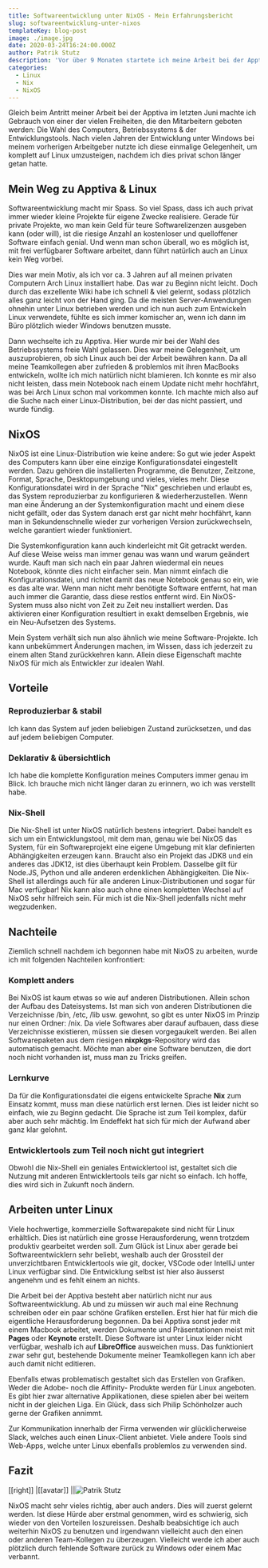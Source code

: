 ```yaml
---
title: Softwareentwicklung unter NixOS - Mein Erfahrungsbericht
slug: softwareentwicklung-unter-nixos
templateKey: blog-post
image: ./image.jpg
date: 2020-03-24T16:24:00.000Z
author: Patrik Stutz
description: 'Vor über 9 Monaten startete ich meine Arbeit bei der Apptiva. Und gleichzeitig auch mein Experiment mit NixOS.'
categories:
  - Linux
  - Nix
  - NixOS
---
```


Gleich beim Antritt meiner Arbeit bei der Apptiva im letzten Juni machte ich Gebrauch von einer der vielen Freiheiten, die den Mitarbeitern geboten werden: Die Wahl des Computers, Betriebssystems & der Entwicklungstools. Nach vielen Jahren der Entwicklung unter Windows bei meinem vorherigen Arbeitgeber nutzte ich diese einmalige Gelegenheit, um komplett auf Linux umzusteigen, nachdem ich dies privat schon länger getan hatte.

## Mein Weg zu Apptiva & Linux

Softwareentwicklung macht mir Spass. So viel Spass, dass ich auch privat immer wieder kleine Projekte für eigene Zwecke realisiere. Gerade für private Projekte, wo man kein Geld für teure Softwarelizenzen ausgeben kann (oder will), ist die riesige Anzahl an kostenloser und quelloffener Software einfach genial. Und wenn man schon überall, wo es möglich ist, mit frei verfügbarer Software arbeitet, dann führt natürlich auch an Linux kein Weg vorbei.

Dies war mein Motiv, als ich vor ca. 3 Jahren auf all meinen privaten Computern Arch Linux installiert habe. Das war zu Beginn nicht leicht. Doch durch das exzellente Wiki habe ich schnell & viel gelernt, sodass plötzlich alles ganz leicht von der Hand ging. Da die meisten Server-Anwendungen ohnehin unter Linux betrieben werden und ich nun auch zum Entwickeln Linux verwendete, fühlte es sich immer komischer an, wenn ich dann im Büro plötzlich wieder Windows benutzen musste.

Dann wechselte ich zu Apptiva. Hier wurde mir bei der Wahl des Betriebssystems freie Wahl gelassen. Dies war meine Gelegenheit, um auszuprobieren, ob sich Linux auch bei der Arbeit bewähren kann. Da all meine Teamkollegen aber zufrieden & problemlos mit ihren MacBooks entwickeln, wollte ich mich natürlich nicht blamieren. Ich konnte es mir also nicht leisten, dass mein Notebook nach einem Update nicht mehr hochfährt, was bei Arch Linux schon mal vorkommen konnte. Ich machte mich also auf die Suche nach einer Linux-Distribution, bei der das nicht passiert, und wurde fündig.

## NixOS

NixOS ist eine Linux-Distribution wie keine andere: So gut wie jeder Aspekt des Computers kann über eine einzige Konfigurationsdatei eingestellt werden. Dazu gehören die installierten Programme, die Benutzer, Zeitzone, Format, Sprache, Desktopumgebung und vieles, vieles mehr. Diese Konfigurationsdatei wird in der Sprache "Nix" geschrieben und erlaubt es, das System reproduzierbar zu konfigurieren & wiederherzustellen. Wenn man eine Änderung an der Systemkonfiguration macht und einem diese nicht gefällt, oder das System danach erst gar nicht mehr hochfährt, kann man in Sekundenschnelle wieder zur vorherigen Version zurückwechseln, welche garantiert wieder funktioniert.

Die Systemkonfiguration kann auch kinderleicht mit Git getrackt werden. Auf diese Weise weiss man immer genau was wann und warum geändert wurde. Kauft man sich nach ein paar Jahren wiedermal ein neues Notebook, könnte dies nicht einfacher sein. Man nimmt einfach die Konfigurationsdatei, und richtet damit das neue Notebook genau so ein, wie es das alte war. Wenn man nicht mehr benötigte Software entfernt, hat man auch immer die Garantie, dass diese restlos entfernt wird. Ein NixOS-System muss also nicht von Zeit zu Zeit neu installiert werden. Das aktivieren einer Konfiguration resultiert in exakt demselben Ergebnis, wie ein Neu-Aufsetzen des Systems.

Mein System verhält sich nun also ähnlich wie meine Software-Projekte. Ich kann unbekümmert Änderungen machen, im Wissen, dass ich jederzeit zu einem alten Stand zurückkehren kann. Allein diese Eigenschaft machte NixOS für mich als Entwickler zur idealen Wahl.

## Vorteile

### Reproduzierbar & stabil

Ich kann das System auf jeden beliebigen Zustand zurücksetzen, und das auf jedem beliebigen Computer.

### Deklarativ & übersichtlich

Ich habe die komplette Konfiguration meines Computers immer genau im Blick. Ich brauche mich nicht länger daran zu erinnern, wo ich was verstellt habe.

### Nix-Shell

Die Nix-Shell ist unter NixOS natürlich bestens integriert. Dabei handelt es sich um ein Entwicklungstool, mit dem man, genau wie bei NixOS das System, für ein Softwareprojekt eine eigene Umgebung mit klar definierten Abhängigkeiten erzeugen kann. Braucht also ein Projekt das JDK8 und ein anderes das JDK12, ist dies überhaupt kein Problem. Dasselbe gilt für Node.JS, Python und alle anderen erdenklichen Abhängigkeiten. Die Nix-Shell ist allerdings auch für alle anderen Linux-Distributionen und sogar für Mac verfügbar! Nix kann also auch ohne einen kompletten Wechsel auf NixOS sehr hilfreich sein. Für mich ist die Nix-Shell jedenfalls nicht mehr wegzudenken.

## Nachteile

Ziemlich schnell nachdem ich begonnen habe mit NixOS zu arbeiten, wurde ich mit folgenden Nachteilen konfrontiert:

### Komplett anders

Bei NixOS ist kaum etwas so wie auf anderen Distributionen. Allein schon der Aufbau des Dateisystems. Ist man sich von anderen Distributionen die Verzeichnisse /bin, /etc, /lib usw. gewohnt, so gibt es unter NixOS im Prinzip nur einen Ordner: /nix.
Da viele Softwares aber darauf aufbauen, dass diese Verzeichnisse existieren, müssen sie diesen vorgegaukelt werden. Bei allen Softwarepaketen aus dem riesigen **nixpkgs**-Repository wird das automatisch gemacht. Möchte man aber eine Software benutzen, die dort noch nicht vorhanden ist, muss man zu Tricks greifen.

### Lernkurve

Da für die Konfigurationsdatei die eigens entwickelte Sprache **Nix** zum Einsatz kommt, muss man diese natürlich erst lernen. Dies ist leider nicht so einfach, wie zu Beginn gedacht. Die Sprache ist zum Teil komplex, dafür aber auch sehr mächtig.
Im Endeffekt hat sich für mich der Aufwand aber ganz klar gelohnt.

### Entwicklertools zum Teil noch nicht gut integriert

Obwohl die Nix-Shell ein geniales Entwicklertool ist, gestaltet sich die Nutzung mit anderen Entwicklertools teils gar nicht so einfach. Ich hoffe, dies wird sich in Zukunft noch ändern.

## Arbeiten unter Linux

Viele hochwertige, kommerzielle Softwarepakete sind nicht für Linux erhältlich. Dies ist natürlich eine grosse Herausforderung, wenn trotzdem produktiv gearbeitet werden soll. Zum Glück ist Linux aber gerade bei Softwareentwicklern sehr beliebt, weshalb auch der Grossteil der unverzichtbaren Entwicklertools wie git, docker, VSCode oder IntelliJ unter Linux verfügbar sind. Die Entwicklung selbst ist hier also äusserst angenehm und es fehlt einem an nichts.

Die Arbeit bei der Apptiva besteht aber natürlich nicht nur aus Softwareentwicklung. Ab und zu müssen wir auch mal eine Rechnung schreiben oder ein paar schöne Grafiken erstellen. Erst hier hat für mich die eigentliche Herausforderung begonnen. Da bei Apptiva sonst jeder mit einem Macbook arbeitet, werden Dokumente und Präsentationen meist mit **Pages** oder **Keynote** erstellt. Diese Software ist unter Linux leider nicht verfügbar, weshalb ich auf **LibreOffice** ausweichen muss. Das funktioniert zwar sehr gut, bestehende Dokumente meiner Teamkollegen kann ich aber auch damit nicht editieren.

Ebenfalls etwas problematisch gestaltet sich das Erstellen von Grafiken. Weder die Adobe- noch die Affinity- Produkte werden für Linux angeboten. Es gibt hier zwar alternative Applikationen, diese spielen aber bei weitem nicht in der gleichen Liga. Ein Glück, dass sich Philip Schönholzer auch gerne der Grafiken annimmt.

Zur Kommunikation innerhalb der Firma verwenden wir glücklicherweise Slack, welches auch einen Linux-Client anbietet. Viele andere Tools sind Web-Apps, welche unter Linux ebenfalls problemlos zu verwenden sind.

## Fazit

[[right]]
|[[avatar]]
||![Patrik Stutz](patrik-stutz-prev.jpg)

NixOS macht sehr vieles richtig, aber auch anders. Dies will zuerst gelernt werden. Ist diese Hürde aber erstmal genommen, wird es schwierig, sich wieder von den Vorteilen loszureissen. Deshalb beabsichtige ich auch weiterhin NixOS zu benutzen und irgendwann vielleicht auch den einen oder anderen Team-Kollegen zu überzeugen. Vielleicht werde ich aber auch plötzlich durch fehlende Software zurück zu Windows oder einem Mac verbannt.

